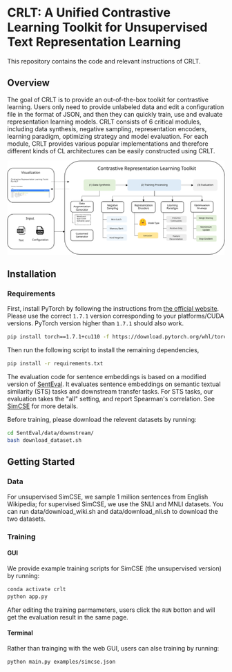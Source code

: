 
# CRLT: A Unified Contrastive Learning Toolkit for Unsupervised Text Representation Learning
This repository contains the code and relevant instructions of CRLT.

## Overview
The goal of CRLT is to provide an out-of-the-box toolkit for contrastive learning. Users only need to provide unlabeled data and edit a configuration file in the format of JSON, and then they can quickly train, use and evaluate representation learning models. CRLT consists of 6 critical modules, including data synthesis, negative sampling, representation encoders, learning paradigm, optimizing strategy and model evaluation. For each module, CRLT provides various popular implementations and therefore different kinds of CL architectures can be easily constructed using CRLT. 

![framework](./materials/flow.svg)


## Installation

### Requirements

First, install PyTorch by following the instructions from [the official website](https://pytorch.org). Please use the correct `1.7.1` version corresponding to your platforms/CUDA versions. PyTorch version higher than `1.7.1` should also work. 

```bash
pip install torch==1.7.1+cu110 -f https://download.pytorch.org/whl/torch_stable.html
```

Then run the following script to install the remaining dependencies,

```bash
pip install -r requirements.txt
```

The evaluation code for sentence embeddings is based on a modified version of [SentEval](https://github.com/facebookresearch/SentEval). It evaluates sentence embeddings on semantic textual similarity (STS) tasks and downstream transfer tasks. For STS tasks, our evaluation takes the "all" setting, and report Spearman's correlation. See [SimCSE](https://arxiv.org/pdf/2104.08821.pdf) for more details.

Before training, please download the relevent datasets by running:
```bash
cd SentEval/data/downstream/
bash download_dataset.sh
```

## Getting Started

### Data

For unsupervised SimCSE, we sample 1 million sentences from English Wikipedia; for supervised SimCSE, we use the SNLI and MNLI datasets. You can run data/download_wiki.sh and data/download_nli.sh to download the two datasets.

### Training

#### GUI
We provide example training scripts for SimCSE (the unsupervised version) by running:
```bash
conda activate crlt
python app.py
```
After editing the training parmameters, users click the `RUN` botton and will get the evaluation result in the same page.

#### Terminal
Rather than trainging with the web GUI, users can alse training by running:
```bash
python main.py examples/simcse.json
```

